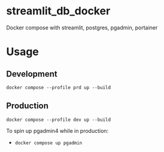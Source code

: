 # streamlit_db_docker
Docker compose with streamlit, postgres, pgadmin, portainer

# Usage
## Development
```docker compose --profile prd up --build```

## Production
```docker compose --profile dev up --build```

To spin up pgadmin4 while in production:
 - ```docker compose up pgadmin```
